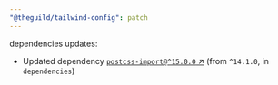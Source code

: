 ```yaml
---
"@theguild/tailwind-config": patch
---
```


dependencies updates: 

- Updated dependency [`postcss-import@^15.0.0` ↗︎](https://www.npmjs.com/package/postcss-import/v/null) (from `^14.1.0`, in `dependencies`)
